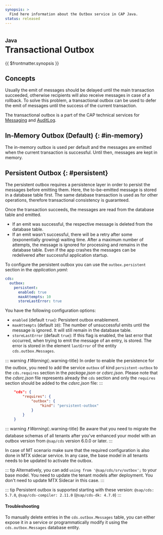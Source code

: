 ```yaml
---
synopsis: >
  Find here information about the Outbox service in CAP Java.
status: released
---
```


# Transactional Outbox
<style scoped>
  h1:before {
    content: "Java"; display: block; font-size: 60%; margin: 0 0 .2em;
  }
</style>

{{ $frontmatter.synopsis }}


<!-- #### Content -->
<!--- {% include _chapters toc="2,3" %} -->

<!--- Migrated: @external/java/355-Outbox/01-service.md -> @external/java/outbox/service.md -->
## Concepts

Usually the emit of messages should be delayed until the main transaction succeeded, otherwise recipients will also receive messages in case of a rollback.
To solve this problem, a transactional outbox can be used to defer the emit of messages until the success of the current transaction.

The transactional outbox is a part of the CAP technical services for [Messaging](./messaging-foundation/) and [AuditLog](./auditlog).


## In-Memory Outbox (Default) {: #in-memory}

The in-memory outbox is used per default and the messages are emitted when the current transaction is successful. Until then, messages are kept in memory.


## Persistent Outbox {: #persistent}

The persistent outbox requires a persistence layer in order to persist the messages before emitting them. Here, the to-be-emitted message is stored in a database table first. The same database transaction is used as for other operations, therefore transactional consistency is guaranteed. 

Once the transaction succeeds, the messages are read from the database table and emitted. 

- If an emit was successful, the respective message is deleted from the database table. 
- If an emit wasn't successful, there will be a retry after some (exponentially growing) waiting time. After a maximum number of attempts, the message is ignored for processing and remains in the database table. Even if the app crashes the messages can be redelivered after successful application startup.

To configure the persistent outbox you can use the `outbox.persistent` section in the _application.yaml_:

```yaml
cds:
  outbox:
    persistent:
      enabled: true
      maxAttempts: 10
      storeLastError: true
```

You have the following configuration options:
- `enabled` (default `true`): Persistent outbox enablement.
- `maxAttempts` (default `10`): The number of unsuccessful emits until the message is ignored. It will still remain in the database table.
- `storeLastError` (default `true`): If this flag is enabled, the last error that occurred, when trying to emit the message
of an entry,  is stored. The error is stored in the element `lastError` of the entity `cds.outbox.Messages`.

::: warning _❗ Warning_{:.warning-title}
In order to enable the persistence for the outbox, you need to add the service `outbox` of kind `persistent-outbox` to the `cds.requires` section in the _package.json_ or _cdsrc.json_. Please note that the _cdsrc.json_ file represents already the `cds` section and only the `requires` section should be added to the _cdsrc.json_ file:
::: 

```json
    "cds": {
        "requires": {
            "outbox": {
                "kind": "persistent-outbox"
            }
        }
    }
```

::: warning _❗ Warning_{:.warning-title}
Be aware that you need to migrate the database schemas of all tenants after you've enhanced your model with an outbox version from `@sap/cds`  version 6.0.0 or later.
:::

In case of MT scenario make sure that the required configuration is also done in MTX sidecar service. In any case, the base model in all tenants needs to be updated to activate the outbox.

::: tip
Alternatively, you can add `using from '@sap/cds/srv/outbox';` to your base model. You need to update the tenant models after deployment. You don't need to update MTX Sidecar in this case.
::: 

::: tip
Persistent outbox is supported starting with these version: `@sap/cds: 5.7.0`,  `@sap/cds-compiler: 2.11.0` (`@sap/cds-dk: 4.7.0`)
::: 


#### Troubleshooting

To manually delete entries in the `cds.outbox.Messages` table, you can either
expose it in a service or programmatically modify it using the `cds.outbox.Messages`
database entity.

